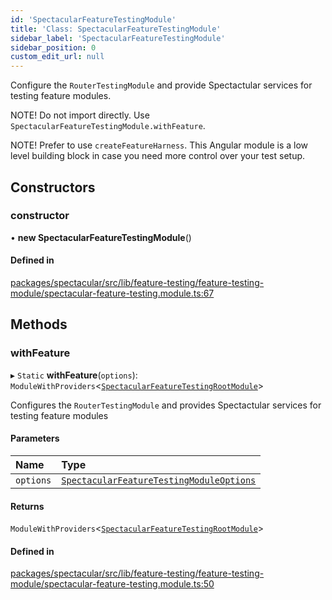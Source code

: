```yaml
---
id: 'SpectacularFeatureTestingModule'
title: 'Class: SpectacularFeatureTestingModule'
sidebar_label: 'SpectacularFeatureTestingModule'
sidebar_position: 0
custom_edit_url: null
---
```


Configure the `RouterTestingModule` and provide Spectactular services for
testing feature modules.

NOTE! Do not import directly. Use `SpectacularFeatureTestingModule.withFeature`.

NOTE! Prefer to use `createFeatureHarness`. This Angular module is a low level
building block in case you need more control over your test setup.

## Constructors

### constructor

• **new SpectacularFeatureTestingModule**()

#### Defined in

[packages/spectacular/src/lib/feature-testing/feature-testing-module/spectacular-feature-testing.module.ts:67](https://github.com/ngworker/ngworker/blob/c91c5ac/packages/spectacular/src/lib/feature-testing/feature-testing-module/spectacular-feature-testing.module.ts#L67)

## Methods

### withFeature

▸ `Static` **withFeature**(`options`):
`ModuleWithProviders`\<[`SpectacularFeatureTestingRootModule`](SpectacularFeatureTestingRootModule.md)\>

Configures the `RouterTestingModule` and provides Spectactular services for
testing feature modules

#### Parameters

| Name      | Type                                                                                                |
| :-------- | :-------------------------------------------------------------------------------------------------- |
| `options` | [`SpectacularFeatureTestingModuleOptions`](../interfaces/SpectacularFeatureTestingModuleOptions.md) |

#### Returns

`ModuleWithProviders`\<[`SpectacularFeatureTestingRootModule`](SpectacularFeatureTestingRootModule.md)\>

#### Defined in

[packages/spectacular/src/lib/feature-testing/feature-testing-module/spectacular-feature-testing.module.ts:50](https://github.com/ngworker/ngworker/blob/c91c5ac/packages/spectacular/src/lib/feature-testing/feature-testing-module/spectacular-feature-testing.module.ts#L50)
